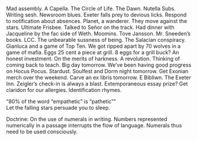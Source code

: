 Mad assembly. A Capella. The Circle of Life. The Dawn. Nutella Subs. Writing sesh. Newsroom blues. Exeter falls prey to devious licks. Respond to notification about absences. Planet, a wanderer. They move against the stars. Ultimate Frisbee. Talked to Señor on the track. Had dinner with Jacqueline by the fac side of Weth. Moomins. Tove Jansson. Mr. Sneeden’s books. LCC. The unbearable sussness of being. The Salacian conspiracy. Gianluca and a game of Top Ten. We got ripped apart by 70 wolves in a game of mafia. Eggs 25 cent a piece at grill. 8 eggs for a grill buck? An honest investment. On the merits of harkness. A revolution. Thinking of coming back to teach. Big day tomorrow. We’ve been having good progress on Hocus Pocus. Stardust. Soulfest and Dorm night tomorrow. Get Exonian merch over the weekend. Carve an ex libris tomorrow. E Bibliwn. The Exeter Inn. Zeigler’s check-in is always a blast. Extemporaneous essay prize? Get claridon for our allergies. Identification rhymes.

“80% of the word “empathetic” is “pathetic””   
Let the falling stars persuade you to sleep. 

Doctrine: On the use of numerals in writing. Numbers represented numerically in a passage interrupts the flow of language. Numerals thus need to be used consciously.